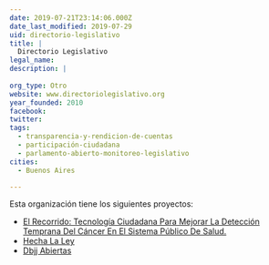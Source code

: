 ```yaml
---
date: 2019-07-21T23:14:06.000Z
date_last_modified: 2019-07-29
uid: directorio-legislativo
title: |
  Directorio Legislativo
legal_name: 
description: |
  
org_type: Otro
website: www.directoriolegislativo.org
year_founded: 2010
facebook: 
twitter: 
tags:
  - transparencia-y-rendicion-de-cuentas
  - participación-ciudadana
  - parlamento-abierto-monitoreo-legislativo
cities: 
  - Buenos Aires

---
```


Esta organización tiene los siguientes proyectos:

- [El Recorrido: Tecnología Ciudadana Para Mejorar La Detección Temprana Del Cáncer En El Sistema Público De Salud.](/proyectos/el-recorrido-tecnologia-ciudadana-para-mejorar-la-deteccion-temprana-del-cancer-en-el-sistema-publico-de-salud)
- [Hecha La Ley](/proyectos/hecha-la-ley)
- [Dbjj Abiertas](/proyectos/dbjj-abiertas)
